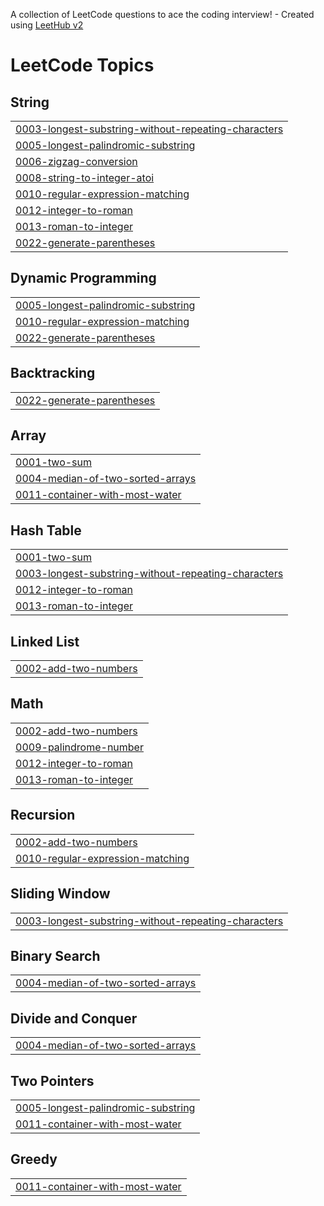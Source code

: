 A collection of LeetCode questions to ace the coding interview! - Created using [LeetHub v2](https://github.com/arunbhardwaj/LeetHub-2.0)
<!---LeetCode Topics Start-->
# LeetCode Topics
## String
|  |
| ------- |
| [0003-longest-substring-without-repeating-characters](https://github.com/Gouri-Jadhav1506/LeetCode/tree/master/0003-longest-substring-without-repeating-characters) |
| [0005-longest-palindromic-substring](https://github.com/Gouri-Jadhav1506/LeetCode/tree/master/0005-longest-palindromic-substring) |
| [0006-zigzag-conversion](https://github.com/Gouri-Jadhav1506/LeetCode/tree/master/0006-zigzag-conversion) |
| [0008-string-to-integer-atoi](https://github.com/Gouri-Jadhav1506/LeetCode/tree/master/0008-string-to-integer-atoi) |
| [0010-regular-expression-matching](https://github.com/Gouri-Jadhav1506/LeetCode/tree/master/0010-regular-expression-matching) |
| [0012-integer-to-roman](https://github.com/Gouri-Jadhav1506/LeetCode/tree/master/0012-integer-to-roman) |
| [0013-roman-to-integer](https://github.com/Gouri-Jadhav1506/LeetCode/tree/master/0013-roman-to-integer) |
| [0022-generate-parentheses](https://github.com/Gouri-Jadhav1506/LeetCode/tree/master/0022-generate-parentheses) |
## Dynamic Programming
|  |
| ------- |
| [0005-longest-palindromic-substring](https://github.com/Gouri-Jadhav1506/LeetCode/tree/master/0005-longest-palindromic-substring) |
| [0010-regular-expression-matching](https://github.com/Gouri-Jadhav1506/LeetCode/tree/master/0010-regular-expression-matching) |
| [0022-generate-parentheses](https://github.com/Gouri-Jadhav1506/LeetCode/tree/master/0022-generate-parentheses) |
## Backtracking
|  |
| ------- |
| [0022-generate-parentheses](https://github.com/Gouri-Jadhav1506/LeetCode/tree/master/0022-generate-parentheses) |
## Array
|  |
| ------- |
| [0001-two-sum](https://github.com/Gouri-Jadhav1506/LeetCode/tree/master/0001-two-sum) |
| [0004-median-of-two-sorted-arrays](https://github.com/Gouri-Jadhav1506/LeetCode/tree/master/0004-median-of-two-sorted-arrays) |
| [0011-container-with-most-water](https://github.com/Gouri-Jadhav1506/LeetCode/tree/master/0011-container-with-most-water) |
## Hash Table
|  |
| ------- |
| [0001-two-sum](https://github.com/Gouri-Jadhav1506/LeetCode/tree/master/0001-two-sum) |
| [0003-longest-substring-without-repeating-characters](https://github.com/Gouri-Jadhav1506/LeetCode/tree/master/0003-longest-substring-without-repeating-characters) |
| [0012-integer-to-roman](https://github.com/Gouri-Jadhav1506/LeetCode/tree/master/0012-integer-to-roman) |
| [0013-roman-to-integer](https://github.com/Gouri-Jadhav1506/LeetCode/tree/master/0013-roman-to-integer) |
## Linked List
|  |
| ------- |
| [0002-add-two-numbers](https://github.com/Gouri-Jadhav1506/LeetCode/tree/master/0002-add-two-numbers) |
## Math
|  |
| ------- |
| [0002-add-two-numbers](https://github.com/Gouri-Jadhav1506/LeetCode/tree/master/0002-add-two-numbers) |
| [0009-palindrome-number](https://github.com/Gouri-Jadhav1506/LeetCode/tree/master/0009-palindrome-number) |
| [0012-integer-to-roman](https://github.com/Gouri-Jadhav1506/LeetCode/tree/master/0012-integer-to-roman) |
| [0013-roman-to-integer](https://github.com/Gouri-Jadhav1506/LeetCode/tree/master/0013-roman-to-integer) |
## Recursion
|  |
| ------- |
| [0002-add-two-numbers](https://github.com/Gouri-Jadhav1506/LeetCode/tree/master/0002-add-two-numbers) |
| [0010-regular-expression-matching](https://github.com/Gouri-Jadhav1506/LeetCode/tree/master/0010-regular-expression-matching) |
## Sliding Window
|  |
| ------- |
| [0003-longest-substring-without-repeating-characters](https://github.com/Gouri-Jadhav1506/LeetCode/tree/master/0003-longest-substring-without-repeating-characters) |
## Binary Search
|  |
| ------- |
| [0004-median-of-two-sorted-arrays](https://github.com/Gouri-Jadhav1506/LeetCode/tree/master/0004-median-of-two-sorted-arrays) |
## Divide and Conquer
|  |
| ------- |
| [0004-median-of-two-sorted-arrays](https://github.com/Gouri-Jadhav1506/LeetCode/tree/master/0004-median-of-two-sorted-arrays) |
## Two Pointers
|  |
| ------- |
| [0005-longest-palindromic-substring](https://github.com/Gouri-Jadhav1506/LeetCode/tree/master/0005-longest-palindromic-substring) |
| [0011-container-with-most-water](https://github.com/Gouri-Jadhav1506/LeetCode/tree/master/0011-container-with-most-water) |
## Greedy
|  |
| ------- |
| [0011-container-with-most-water](https://github.com/Gouri-Jadhav1506/LeetCode/tree/master/0011-container-with-most-water) |
<!---LeetCode Topics End-->